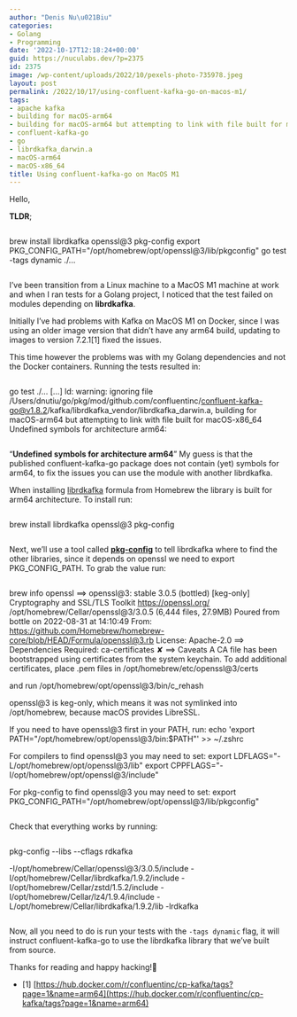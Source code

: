 ```yaml
---
author: "Denis Nu\u021Biu"
categories:
- Golang
- Programming
date: '2022-10-17T12:18:24+00:00'
guid: https://nuculabs.dev/?p=2375
id: 2375
image: /wp-content/uploads/2022/10/pexels-photo-735978.jpeg
layout: post
permalink: /2022/10/17/using-confluent-kafka-go-on-macos-m1/
tags:
- apache kafka
- building for macOS-arm64
- building for macOS-arm64 but attempting to link with file built for macOS-x86_64
- confluent-kafka-go
- go
- librdkafka_darwin.a
- macOS-arm64
- macOS-x86_64
title: Using confluent-kafka-go on MacOS M1
---
```

Hello,


**TLDR**;


```
```
brew install librdkafka openssl@3 pkg-config
export PKG_CONFIG_PATH="/opt/homebrew/opt/openssl@3/lib/pkgconfig"
go test -tags dynamic ./...
```
```


I’ve been transition from a Linux machine to a MacOS M1 machine at work and when I ran tests for a Golang project, I noticed that the test failed on modules depending on **librdkafka**.


Initially I’ve had problems with Kafka on MacOS M1 on Docker, since I was using an older image version that didn’t have any arm64 build, updating to images to version 7.2.1\[1\] fixed the issues.


This time however the problems was with my Golang dependencies and not the Docker containers. Running the tests resulted in:


```
```
go test ./...
[...]
ld: warning: ignoring file /Users/dnutiu/go/pkg/mod/github.com/confluentinc/confluent-kafka-go@v1.8.2/kafka/librdkafka_vendor/librdkafka_darwin.a, building for macOS-arm64 but attempting to link with file built for macOS-x86_64
Undefined symbols for architecture arm64:
```
```


“**Undefined symbols for architecture arm64**” My guess is that the published confluent-kafka-go package does not contain (yet) symbols for arm64, to fix the issues you can use the module with another librdkafka.


When installing [librdkafka](https://formulae.brew.sh/formula/librdkafka) formula from Homebrew the library is built for arm64 architecture. To install run:


```
```
brew install librdkafka openssl@3 pkg-config
```
```


Next, we’ll use a tool called **[pkg-config](https://www.freedesktop.org/wiki/Software/pkg-config/)** to tell librdkafka where to find the other libraries, since it depends on openssl we need to export PKG\_CONFIG\_PATH. To grab the value run:


```
```
brew info openssl
==> openssl@3: stable 3.0.5 (bottled) [keg-only]
Cryptography and SSL/TLS Toolkit
https://openssl.org/
/opt/homebrew/Cellar/openssl@3/3.0.5 (6,444 files, 27.9MB)
  Poured from bottle on 2022-08-31 at 14:10:49
From: https://github.com/Homebrew/homebrew-core/blob/HEAD/Formula/openssl@3.rb
License: Apache-2.0
==> Dependencies
Required: ca-certificates ✘
==> Caveats
A CA file has been bootstrapped using certificates from the system
keychain. To add additional certificates, place .pem files in
  /opt/homebrew/etc/openssl@3/certs


and run
  /opt/homebrew/opt/openssl@3/bin/c_rehash


openssl@3 is keg-only, which means it was not symlinked into /opt/homebrew,
because macOS provides LibreSSL.


If you need to have openssl@3 first in your PATH, run:
  echo 'export PATH="/opt/homebrew/opt/openssl@3/bin:$PATH"' >> ~/.zshrc


For compilers to find openssl@3 you may need to set:
  export LDFLAGS="-L/opt/homebrew/opt/openssl@3/lib"
  export CPPFLAGS="-I/opt/homebrew/opt/openssl@3/include"


For pkg-config to find openssl@3 you may need to set:
  export PKG_CONFIG_PATH="/opt/homebrew/opt/openssl@3/lib/pkgconfig"
```
```


Check that everything works by running:


```
```
pkg-config --libs --cflags rdkafka


-I/opt/homebrew/Cellar/openssl@3/3.0.5/include -I/opt/homebrew/Cellar/librdkafka/1.9.2/include -I/opt/homebrew/Cellar/zstd/1.5.2/include -I/opt/homebrew/Cellar/lz4/1.9.4/include -L/opt/homebrew/Cellar/librdkafka/1.9.2/lib -lrdkafka
```
```


Now, all you need to do is run your tests with the `-tags dynamic` flag, it will instruct confluent-kafka-go to use the librdkafka library that we’ve built from source.


Thanks for reading and happy hacking!🫶


- \[1\] [https://hub.docker.com/r/confluentinc/cp-kafka/tags?page=1&name=arm64](https://hub.docker.com/r/confluentinc/cp-kafka/tags?page=1&name=arm64)